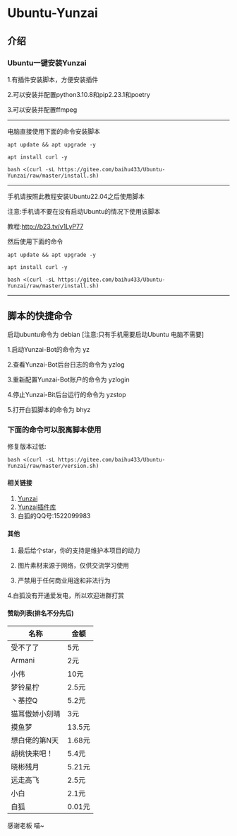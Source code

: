 # Ubuntu-Yunzai
## 介绍
### Ubuntu一键安装Yunzai
1.有插件安装脚本，方便安装插件

2.可以安装并配置python3.10.8和pip2.23.1和poetry

3.可以安装并配置ffmpeg

<hr>

电脑直接使用下面的命令安装脚本

```
apt update && apt upgrade -y
```

```
apt install curl -y
```

```
bash <(curl -sL https://gitee.com/baihu433/Ubuntu-Yunzai/raw/master/install.sh)
```

<hr>

手机请按照此教程安装Ubuntu22.04之后使用脚本

注意:手机请不要在没有启动Ubuntu的情况下使用该脚本

教程:http://b23.tv/v1LyP77

然后使用下面的命令


```
apt update && apt upgrade -y
```

```
apt install curl -y
```

```
bash <(curl -sL https://gitee.com/baihu433/Ubuntu-Yunzai/raw/master/install.sh)
```

<hr>

## 脚本的快捷命令

启动ubuntu命令为 debian [注意:只有手机需要启动Ubuntu 电脑不需要]

1.启动Yunzai-Bot的命令为 yz

2.查看Yunzai-Bot后台日志的命令为 yzlog

3.重新配置Yunzai-Bot账户的命令为 yzlogin

4.停止Yunzai-Bit后台运行的命令为 yzstop

5.打开白狐脚本的命令为 bhyz

### 下面的命令可以脱离脚本使用
修复版本过低:
```
bash <(curl -sL https://gitee.com/baihu433/Ubuntu-Yunzai/raw/master/version.sh)
```

#### 相关链接

1. [Yunzai](https://gitee.com/Le-niao/Yunzai-Bot)
2. [Yunzai插件库](https://gitee.com/yhArcadia/Yunzai-Bot-plugins-index)
3. 白狐的QQ号:1522099983

#### 其他
1. 最后给个star，你的支持是维护本项目的动力

2. 图片素材来源于网络，仅供交流学习使用

3. 严禁用于任何商业用途和非法行为

4.白狐没有开通爱发电，所以欢迎进群打赏
#### 赞助列表(排名不分先后)
| 名称 | 金额 |   
|----|----|
|受不了了|5元|
|Armani|2元|
|小伟|10元|
|梦铃星柠|2.5元|
|丶基控Q | 5.2元|
|猫耳傲娇小刻晴|3元|
|摸鱼梦|13.5元|
|想白佬的第N天|1.68元|
|胡桃快来吧！|5.4元|
|晓彬残月|5.21元|
|远走高飞|2.5元|
|小白|2.1元|
|白狐|0.01元|
感谢老板 喵~